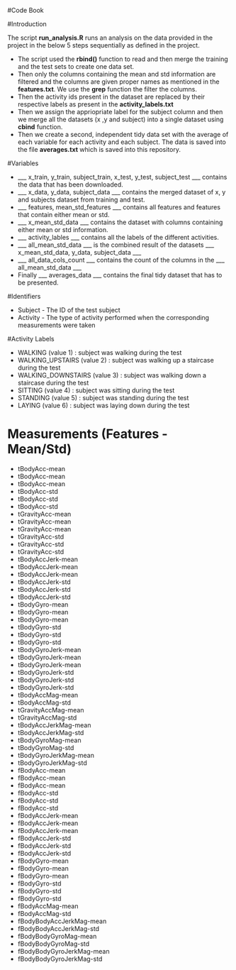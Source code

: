 #Code Book

#Introduction

The script **run_analysis.R** runs an analysis on the data provided in the project in the below 5 steps sequentially as defined in the project.

* The script used the **rbind()** function to read and then merge the training and the test sets to create one data set. 
* Then only the columns containing the mean and std information are filtered and the columns are given proper names as mentioned in the **features.txt**. We use the **grep** function the filter the columns.
* Then the activity ids present in the dataset are replaced by their respective labels as present in the **activity_labels.txt**
* Then we assign the appriopriate label for the subject column and then we merge all the datasets (x ,y and subject) into a single dataset using **cbind** function.
* Then we create a second, independent tidy data set with the average of each variable for each activity and each subject. The data is saved into the file **averages.txt** which is saved into this repository.

#Variables

* ___ x_train, y_train, subject_train, x_test, y_test, subject_test ___ contains the
data that has been downloaded.
* ___ x_data, y_data, subject_data ___ contains the merged dataset of x, y and subjects dataset from training and test.
* ___ features, mean_std_features ___ contains all features and features that contain either mean or std.
* ___ x_mean_std_data ___ contains the dataset with columns containing either mean or std information.
* ___ activity_lables ___ contains all the labels of the different activities.
* ___ all_mean_std_data ___ is the combined result of the datasets ___ x_mean_std_data, y_data, subject_data ___
* ___ all_data_cols_count ___ contains the count of the columns in the ___ all_mean_std_data ___
* Finally ___ averages_data ___ contains the final tidy dataset that has to be presented.

#Identifiers

* Subject - The ID of the test subject
* Activity - The type of activity performed when the corresponding measurements were taken

#Activity Labels

* WALKING (value 1)				: subject was walking during the test
* WALKING_UPSTAIRS (value 2)	: subject was walking up a staircase during the test
* WALKING_DOWNSTAIRS (value 3)	: subject was walking down a staircase during the test
* SITTING (value 4)				: subject was sitting during the test
* STANDING (value 5)			: subject was standing during the test
* LAYING (value 6)				: subject was laying down during the test

# Measurements (Features - Mean/Std)
* tBodyAcc-mean
* tBodyAcc-mean
* tBodyAcc-mean
* tBodyAcc-std
* tBodyAcc-std
* tBodyAcc-std
* tGravityAcc-mean
* tGravityAcc-mean
* tGravityAcc-mean
* tGravityAcc-std
* tGravityAcc-std
* tGravityAcc-std
* tBodyAccJerk-mean
* tBodyAccJerk-mean
* tBodyAccJerk-mean
* tBodyAccJerk-std
* tBodyAccJerk-std
* tBodyAccJerk-std
* tBodyGyro-mean
* tBodyGyro-mean
* tBodyGyro-mean
* tBodyGyro-std
* tBodyGyro-std
* tBodyGyro-std
* tBodyGyroJerk-mean
* tBodyGyroJerk-mean
* tBodyGyroJerk-mean
* tBodyGyroJerk-std
* tBodyGyroJerk-std
* tBodyGyroJerk-std
* tBodyAccMag-mean
* tBodyAccMag-std
* tGravityAccMag-mean
* tGravityAccMag-std
* tBodyAccJerkMag-mean
* tBodyAccJerkMag-std
* tBodyGyroMag-mean
* tBodyGyroMag-std
* tBodyGyroJerkMag-mean
* tBodyGyroJerkMag-std
* fBodyAcc-mean
* fBodyAcc-mean
* fBodyAcc-mean
* fBodyAcc-std
* fBodyAcc-std
* fBodyAcc-std
* fBodyAccJerk-mean
* fBodyAccJerk-mean
* fBodyAccJerk-mean
* fBodyAccJerk-std
* fBodyAccJerk-std
* fBodyAccJerk-std
* fBodyGyro-mean
* fBodyGyro-mean
* fBodyGyro-mean
* fBodyGyro-std
* fBodyGyro-std
* fBodyGyro-std
* fBodyAccMag-mean
* fBodyAccMag-std
* fBodyBodyAccJerkMag-mean
* fBodyBodyAccJerkMag-std
* fBodyBodyGyroMag-mean
* fBodyBodyGyroMag-std
* fBodyBodyGyroJerkMag-mean
* fBodyBodyGyroJerkMag-std
